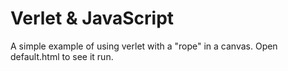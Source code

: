 Verlet & JavaScript
========================

A simple example of using verlet with a "rope" 
in a canvas. Open default.html to see it run. 
